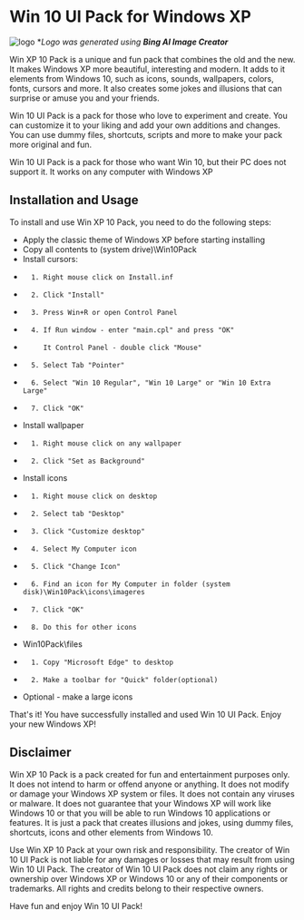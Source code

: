 Win 10 UI Pack for Windows XP
==============
![logo](https://github.com/WinXP655/Win10UI/assets/150530676/b5584dc5-7104-4db9-accf-fd0838ee2ab7)
**Logo was generated using **Bing AI Image Creator***

Win XP 10 Pack is a unique and fun pack that combines the old and the new. It makes Windows XP more beautiful, interesting and modern. It adds to it elements from Windows 10, such as icons, sounds, wallpapers, colors, fonts, cursors and more. It also creates some jokes and illusions that can surprise or amuse you and your friends.

Win 10 UI Pack is a pack for those who love to experiment and create. You can customize it to your liking and add your own additions and changes. You can use dummy files, shortcuts, scripts and more to make your pack more original and fun.

Win 10 UI Pack is a pack for those who want Win 10, but their PC does not support it. It works on any computer with Windows XP

Installation and Usage
---------------------

To install and use Win XP 10 Pack, you need to do the following steps:

- Apply the classic theme of Windows XP before starting installing
- Copy all contents to (system drive)\Win10Pack
- Install cursors:
-       1. Right mouse click on Install.inf
-       2. Click "Install"
-       3. Press Win+R or open Control Panel
-       4. If Run window - enter "main.cpl" and press "OK"
-          It Control Panel - double click "Mouse"
-       5. Select Tab "Pointer"
-       6. Select "Win 10 Regular", "Win 10 Large" or "Win 10 Extra Large"
-       7. Click "OK"
- Install wallpaper
-       1. Right mouse click on any wallpaper
-       2. Click "Set as Background"
- Install icons
-       1. Right mouse click on desktop
-       2. Select tab "Desktop"
-       3. Click "Customize desktop"
-       4. Select My Computer icon
-       5. Click "Change Icon"
-       6. Find an icon for My Computer in folder (system disk)\Win10Pack\icons\imageres
-       7. Click "OK"
-       8. Do this for other icons
- Win10Pack\files
-       1. Copy "Microsoft Edge" to desktop
-       2. Make a toolbar for "Quick" folder(optional)
- Optional - make a large icons

That's it! You have successfully installed and used Win 10 UI Pack. Enjoy your new Windows XP!

Disclaimer
----------

Win XP 10 Pack is a pack created for fun and entertainment purposes only. It does not intend to harm or offend anyone or anything. It does not modify or damage your Windows XP system or files. It does not contain any viruses or malware. It does not guarantee that your Windows XP will work like Windows 10 or that you will be able to run Windows 10 applications or features. It is just a pack that creates illusions and jokes, using dummy files, shortcuts, icons and other elements from Windows 10.

Use Win XP 10 Pack at your own risk and responsibility. The creator of Win 10 UI Pack is not liable for any damages or losses that may result from using Win 10 UI Pack. The creator of Win 10 UI Pack does not claim any rights or ownership over Windows XP or Windows 10 or any of their components or trademarks. All rights and credits belong to their respective owners.

Have fun and enjoy Win 10 UI Pack!
